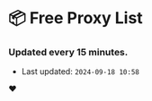 # :package: Free Proxy List
### Updated every 15 minutes.

- Last updated: `2024-09-18 10:58`

:heart:
